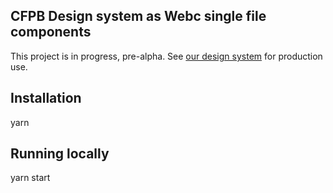## CFPB Design system as Webc single file components

This project is in progress, pre-alpha.
See [our design system](https://github.com/cfpb/design-system) for production use.

## Installation
yarn

## Running locally
yarn start
